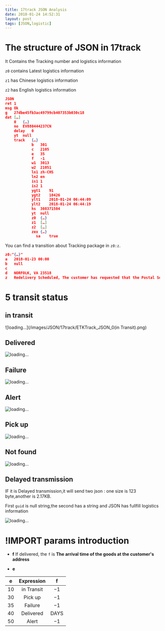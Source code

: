 ```yaml
---
title: 17track JSON Analysis
date: 2018-01-24 14:52:31
layout: post
tags: [JSON,logistic]
---
```

# The structure of JSON in 17track

It Contains the Tracking number and logistics information

 `z0` contains Latest logistics information

 `z1` has Chinese logistics information

 `z2` has English logistics information

```json
JSON
ret	1
msg	Ok
g	27dbe45fb3ac49799cb407353b030c18
dat	[…]
    0	{…}
    no	EV880444237CN
    delay	0
    yt	null
    track	{…}
            b	301
            c	2105
            e	35
            f	-1
            w1	3013
            w2	21051
            ln1	zh-CHS
            ln2	en
            is1	1
            is2	1
            ygt1	91
            ygt2	10426
            ylt1	2018-01-24 06:44:09
            ylt2	2018-01-24 06:44:19
            hs	308371504
            yt	null
            z0	{…}
            z1	[…]
            z2	[…]
            zex	{…}
              sa	true
```

You can find a transition about Tracking package in `z0:z`.

```json
z0:"{…}"
a	2018-01-23 00:00
b	null
c
d	NORFOLK, VA 23518
z	Redelivery Scheduled, The customer has requested that the Postal Service redeliver this item on January 25, 2018 in NORFOLK, VA 23518.

```
# 5 transit status

## in transit

![loading...](/images/JSON/17track/ETKTrack_JSON_0(in Transit).png)

## Delivered

![loading...](/images/JSON/17track/ETKTrack_JSON_1(Deliverd).png)

## Failure

![loading...](/images/JSON/17track/ETKTrack_JSON_3(Failure).png)

## Alert

![loading...](/images/JSON/17track/ETKTrack_JSON_2(Alert).png)

## Pick up

![loading...](/images/JSON/17track/ETKTrack_JSON_1(Deliverd).png)

## Not found

![loading...](/images/JSON/17track/null_track.png)

## Delayed transmission

IF it is Delayed transmission,it will send two json : one size is 123 byte,another is 2.17KB.

First `guid` is null string,the second has a string and JSON has fullfill logistics information

![loading...](/images/JSON/17track/XHR_JSON_2(Alert).png)
# !IMPORT params introduction

- **f** If delivered, the `f` is **The arrival time of the goods at the customer's address**

- **e**

| e     | Expression   |   f   |
| :---: |  :---:       | :---: |
| 10    |  in Transit  |  $-1$ |
| 30    |  Pick up     |  $-1$ |
| 35    |  Failure     |  $-1$ |
| 40    |  Delivered   |  DAYS |
| 50    |  Alert       |  $-1$ |
